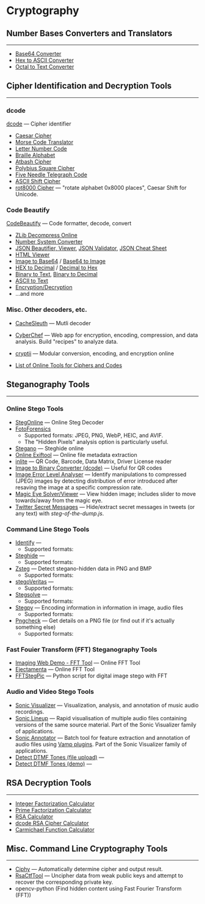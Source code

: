 # Cryptography

## Number Bases Converters and Translators
---
- [Base64 Converter](https://www.base64decode.org/)
- [Hex to ASCII Converter](https://www.rapidtables.com/convert/number/hex-to-ascii.html)
- [Octal to Text Converter](https://www.browserling.com/tools/octal-to-text)




## Cipher Identification and Decryption Tools
---

### dcode
[dcode](https://www.dcode.fr/cipher-identifier) — Cipher identifier
- [Caesar Cipher](https://www.dcode.fr/caesar-cipher)
- [Morse Code Translator](https://morsedecoder.com/)
- [Letter Number Code](https://www.dcode.fr/letter-number-cipher)
- [Braille Alphabet](https://www.dcode.fr/braille-alphabet)
- [Atbash Cipher](https://www.dcode.fr/atbash-cipher)
- [Polybius Square Cipher](https://www.cachesleuth.com/polybiussquare.html)
- [Five Needle Telegraph Code](https://www.cachesleuth.com/fiveneedletelegraph.html)
- [ASCII Shift Cipher](https://www.dcode.fr/ascii-shift-cipher)
- [rot8000 Cipher](https://rot8000.com/Index) — "rotate alphabet 0x8000 places", Caesar Shift for Unicode.

### Code Beautify
[CodeBeautify](https://codebeautify.org/) — Code formatter, decode, convert
- [ZLib Decompress Online](https://codebeautify.org/zlib-decompress-online)
- [Number System Converter](https://codebeautify.org/all-number-converter)
- [JSON Beautifier, Viewer](https://codebeautify.org/jsonviewer), [JSON Validator](https://codebeautify.org/jsonvalidator), [JSON Cheat Sheet](https://codebeautify.org/json-cheat-sheet)
- [HTML Viewer](https://codebeautify.org/htmlviewer)
- [Image to Base64](https://codebeautify.org/image-to-base64-converter) / [Base64 to Image](https://codebeautify.org/base64-to-image-converter)
- [HEX to Decimal](https://codebeautify.org/hex-decimal-converter) / [Decimal to Hex](https://codebeautify.org/decimal-hex-converter)
- [Binary to Text](https://codebeautify.org/binary-to-text), [Binary to Decimal](https://codebeautify.org/binary-decimal-converter)
- [ASCII to Text](https://codebeautify.org/ascii-to-text)
- [Encryption/Decryption](https://codebeautify.org/encrypt-decrypt)
- ...and more

### Misc. Other decoders, etc.
- [CacheSleuth](https://www.cachesleuth.com/multidecoder/) — Mutli decoder
- [CyberChef](https://www.google.com/url?sa=t&rct=j&q=&esrc=s&source=web&cd=&ved=2ahUKEwijlaDt3oyAAxWxGjQIHXlgA28QFnoECA4QAQ&url=https%3A%2F%2Fgchq.github.io%2FCyberChef%2F&usg=AOvVaw3cJhXGWs_4gKkmjmhQLSNC&opi=89978449) — Web app for encryption, encoding, compression, and data analysis. Build "recipes" to analyze data.
- [cryptii](https://cryptii.com/) — Modular conversion, encoding, and encryption online

- [List of Online Tools for Ciphers and Codes](https://rumkin.com/tools/cipher/)





## Steganography Tools
---

### Online Stego Tools
- [StegOnline](https://stegonline.georgeom.net/upload) — Online Steg Decoder
- [FotoForensics](https://fotoforensics.com/analysis.php?id=b4727b6206fb898a6ae76ea14d8d6ae4fc623752.110213)
  - Supported formats: JPEG, PNG, WebP, HEIC, and AVIF.
  - The "Hidden Pixels" analysis option is particularly useful.
- [Stegano](https://futureboy.us/stegano/) — Steghide online
- [Online Exiftool](https://exif.tools/) — Online file metadata extraction
- [inlite](https://online-barcode-reader.inliteresearch.com/) — QR Code, Barcode, Data Matrix, Driver License reader
- [Image to Binary Converter (dcode)](https://www.dcode.fr/binary-image) — Useful for QR codes
- [Image Error Level Analyser](https://29a.ch/sandbox/2012/imageerrorlevelanalysis/) — Identify manipulations to compressed (JPEG) images by detecting distribution of error introduced after resaving the image at a specific compression rate.
- [Magic Eye Solver/Viewer](http://magiceye.ecksdee.co.uk/) — View hidden image; includes slider to move towards/away from the magic eye.
- [Twitter Secret Messages](https://holloway.nz/steg/) — Hide/extract secret messages in tweets (or any text) with *steg-of-the-dump.js*.


### Command Line Stego Tools
- [Identify](https://linux.die.net/man/1/identify) — 
  - Supported formats: 
- [Steghide](https://www.kali.org/tools/steghide/) — 
  - Supported formats: 
- [Zsteg](https://github.com/zed-0xff/zsteg) — Detect stegano-hidden data in PNG and BMP
  - Supported formats: 
- [stegoVeritas]() — 
  - Supported formats: 
- [Stegsolve]() — 
  - Supported formats: 
- [Stegpy](https://github.com/dhsdshdhk/stegpy) — Encoding information in information in image, audio files
  - Supported formats: 
- [Pngcheck](http://www.libpng.org/pub/png/apps/pngcheck.html) — Get details on a PNG file (or find out if it's actually something else)
  - Supported formats: 



### Fast Fouier Transform (FFT) Steganography Tools
- [Imaging Web Demo - FFT Tool](http://bigwww.epfl.ch/demo/ip/demos/FFT/) — Online FFT Tool
- [Ejectamenta](https://www.ejectamenta.com/Fourifier-fullscreen/) — Online FFT Tool
- [FFTStegPic](https://github.com/0xcomposure/FFTStegPic) — Python script for digital image stego with FFT


### Audio and Video Stego Tools
- [Sonic Visualizer](https://www.sonicvisualiser.org/) — Visualization, analysis, and annotation of music audio recordings.
- [Sonic Lineup](https://www.sonicvisualiser.org/sonic-lineup/index.html) — Rapid visualisation of multiple audio files containing versions of the same source material. Part of the Sonic Visualizer family of applications.
- [Sonic Annotator](https://vamp-plugins.org/sonic-annotator/) — Batch tool for feature extraction and annotation of audio files using [Vamp plugins](https://vamp-plugins.org/index.html). Part of the Sonic Visualizer family of applications.
- [Detect DTMF Tones (file upload)](http://dialabc.com/sound/detect/index.html) — 
- [Detect DTMF Tones (demo)](https://unframework.github.io/dtmf-detect/) — 






## RSA Decryption Tools
---
- [Integer Factorization Calculator](https://www.alpertron.com.ar/ECM.HTM)
- [Prime Factorization Calculator](https://www.calculatorsoup.com/calculators/math/prime-factors.php)
- [RSA Calculator](https://www.cs.drexel.edu/~jpopyack/Courses/CSP/Fa17/notes/10.1_Cryptography/RSA_Express_EncryptDecrypt_v2.html)
- [dcode RSA Cipher Calculator](https://www.dcode.fr/rsa-cipher)
- [Carmichael Function Calculator](https://comnuan.com/cmnn02/cmnn02006/cmnn02006.php)
  


## Misc. Command Line Cryptography Tools
---
- [Ciphy](https://github.com/Ciphey/Ciphey) — Automatically determine cipher and output result.
- [RsaCtfTool](https://github.com/RsaCtfTool/RsaCtfTool) — Uncipher data from weak public keys and attempt to recover the corresponding private key.
- opencv-python (Find hidden content using Fast Fourier Transform (FFT))

